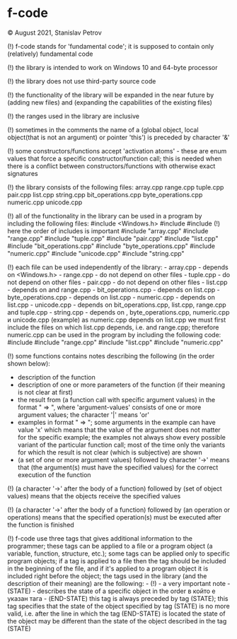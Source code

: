 # f-code

© August 2021, Stanislav Petrov

(!) f-code stands for 'fundamental code'; it is supposed to contain only (relatively) fundamental code 

(!) the library is intended to work on Windows 10 and 64-byte processor 

(!) the library does not use third-party source code

(!) the functionality of the library will be expanded in the near future by (adding new files) and (expanding the capabilities of the existing files)

(!) the ranges used in the library are inclusive 

(!) sometimes in the comments the name of a (global object, local object(that is not an argument) or pointer 'this') is preceded by character '&'

(!) some constructors/functions accept 'activation atoms' - these are enum values that force a specific constructor/function call; this is needed when there is a 
    conflict between constructors/functions with otherwise exact signatures

(!) the library consists of the following files:
    array.cpp
    range.cpp
    tuple.cpp
    pair.cpp
    list.cpp
	string.cpp
    bit_operations.cpp
    byte_operations.cpp
    numeric.cpp
    unicode.cpp

(!) all of the functionality in the library can be used in a program by including the following files:
    #include <Windows.h>
    #include <iostream>
    #include <functional>
    (!) here the order of includes is important 
    #include "array.cpp"
    #include "range.cpp"
    #include "tuple.cpp"
    #include "pair.cpp"
    #include "list.cpp"
    #include "bit_operations.cpp"
    #include "byte_operations.cpp"
    #include "numeric.cpp"
    #include "unicode.cpp"
    #include "string.cpp"

(!) each file can be used independently of the library:
    - array.cpp - depends on <Windows.h>
    - range.cpp - do not depend on other files
    - tuple.cpp - do not depend on other files
    - pair.cpp - do not depend on other files
    - list.cpp - depends on <functional> and range.cpp
    - bit_operations.cpp - depends on list.cpp
    - byte_operations.cpp - depends on list.cpp
    - numeric.cpp - depends on list.cpp
    - unicode.cpp - depends on bit_operations.cpp, list.cpp, range.cpp and tuple.cpp
    - string.cpp - depends on <iostream>, byte_operations.cpp, numeric.cpp и unicode.cpp
    (example) as numeric.cpp depends on list.cpp we must first include the files on which list.cpp depends, i.e. <functional> and range.cpp; 
	      therefore numeric.cpp can be used in the program by including the following code:
              #include <functional>
              #include "range.cpp"
              #include "list.cpp"
              #include "numeric.cpp"

(!) some functions contains notes describing the following (in the order shown below):
  - description of the function
  - description of one or more parameters of the function (if their meaning is not clear at first)
  - the result from (a function call with specific argument values) in the format "<argument-values> => <result>", 
    where 'argument-values' consists of one or more argument values; the character '|' means 'or'
  - examples in format "<function-call> => <result>"; some arguments in the example can have value 'x' which means that the value of the argument 
    does not matter for the specific example; the examples not always show every possible variant of the particular function call; most of the time
    only the variants for which the result is not clear (which is subjective) are shown
  - (a set of one or more argument values) followed by character '->' means that (the argument(s) must have the specified values) for the 
    correct execution of the function

(!) (a character '->' after the body of a function) followed by (set of object values) means that the objects receive the specified values

(!) (a character '->' after the body of a function) followed by (an operation or operations) means that the specified operation(s) must be executed after
    the function is finished

(!) f-code use three tags that gives additional information to the programmer; these tags can be applied to a file or
    a program object (a variable, function, structure, etc.); some tags can be applied only to specific program objects;
    if a tag is applied to a file then the tag should be included in the beginning of the file, and if it's applied to a program object it is
	included right before the object; the tags used in the library (and the description of their meaning) are the following:
    - (!) <value> - a very important note
    - (STATE) <value> - describes the state of a specific object in the order в който е указан тага
    - (END-STATE) this tag is always preceded by tag (STATE); this tag specifies that the state of the object specified by tag (STATE) is no more valid, i.e. after the line in which the tag (END-STATE) is 
	  located the state of the object may be different than the state of the object described in the tag (STATE)



